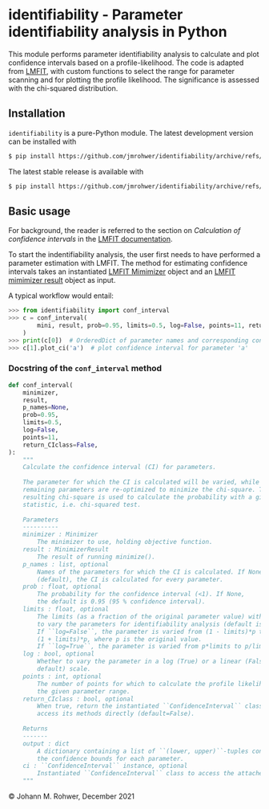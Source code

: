 # identifiability - Parameter identifiability analysis in Python

This module performs parameter identifiability
analysis to calculate and plot confidence intervals based on a profile-likelihood. 
The code is adapted from [LMFIT](https://lmfit.github.io/lmfit-py/), with custom
functions to select the range for parameter scanning and for plotting the profile 
likelihood. The significance is assessed with the chi-squared distribution.

## Installation

`identifiability` is a pure-Python module. The latest development version can be 
installed with
```bash
$ pip install https://github.com/jmrohwer/identifiability/archive/refs/heads/main.zip
```

The latest stable release is available with
```bash
$ pip install https://github.com/jmrohwer/identifiability/archive/refs/tags/v0.1.zip
```

## Basic usage

For background, the reader is referred to the section on *Calculation of confidence 
intervals* in the [LMFIT documentation](https://lmfit.github.io/lmfit-py/confidence.html).

To start the indentifiability analysis, the user first needs to have performed a 
parameter estimation with LMFIT. The method for estimating confidence intervals 
takes an instantiated 
[LMFIT Mimimizer](https://lmfit.github.io/lmfit-py/fitting.html#lmfit.minimizer.Minimizer)
object and an 
[LMFIT mimimizer result](https://lmfit.github.io/lmfit-py/fitting.html#lmfit.minimizer.MinimizerResult)
object as input.

A typical workflow would entail:
```python
>>> from identifiability import conf_interval
>>> c = conf_interval(
        mini, result, prob=0.95, limits=0.5, log=False, points=11, return_CIclass=True
    )
>>> print(c[0])  # OrderedDict of parameter names and corresponding confidence intervals
>>> c[1].plot_ci('a')  # plot confidence interval for parameter 'a'
```

### Docstring of the `conf_interval` method

```python
def conf_interval(
    minimizer,
    result,
    p_names=None,
    prob=0.95,
    limits=0.5,
    log=False,
    points=11,
    return_CIclass=False,
):
    """
    Calculate the confidence interval (CI) for parameters.
    
    The parameter for which the CI is calculated will be varied, while the
    remaining parameters are re-optimized to minimize the chi-square. The
    resulting chi-square is used to calculate the probability with a given
    statistic, i.e. chi-squared test.
    
    Parameters
    ----------
    minimizer : Minimizer
        The minimizer to use, holding objective function.
    result : MinimizerResult
        The result of running minimize().
    p_names : list, optional
        Names of the parameters for which the CI is calculated. If None
        (default), the CI is calculated for every parameter.
    prob : float, optional
        The probability for the confidence interval (<1). If None,
        the default is 0.95 (95 % confidence interval).
    limits : float, optional
        The limits (as a fraction of the original parameter value) within which 
        to vary the parameters for identifiability analysis (default is 0.5). 
        If ``log=False``, the parameter is varied from (1 - limits)*p to
        (1 + limits)*p, where p is the original value.
        If ``log=True``, the parameter is varied from p*limits to p/limits.
    log : bool, optional
        Whether to vary the parameter in a log (True) or a linear (False, 
        default) scale.
    points : int, optional
        The number of points for which to calculate the profile likelihood over
        the given parameter range.
    return_CIclass : bool, optional
        When true, return the instantiated ``ConfidenceInterval`` class to 
        access its methods directly (default=False).
    
    Returns
    -------
    output : dict
        A dictionary containing a list of ``(lower, upper)``-tuples containing 
        the confidence bounds for each parameter.
    ci : ``ConfidenceInterval`` instance, optional
        Instantiated ``ConfidenceInterval`` class to access the attached methods.
    """
```

© Johann M. Rohwer, December 2021